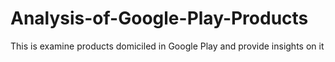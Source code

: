 # Analysis-of-Google-Play-Products
This is examine products domiciled in Google Play and provide insights on it
